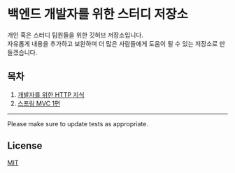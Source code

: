 # 백엔드 개발자를 위한 스터디 저장소

개인 혹은 스터디 팀원들을 위한 깃허브 저장소입니다. \
자유롭게 내용을 추가하고 보완하며 더 많은 사람들에게 도움이 될 수 있는 저장소로 만들겠습니다.


## 목차

1. [개발자를 위한 HTTP 지식](/Http/README.md)
2. [스프링 MVC 1편](/MVC/MVC1.md)

---

Please make sure to update tests as appropriate.

## License

[MIT](https://choosealicense.com/licenses/mit/)
